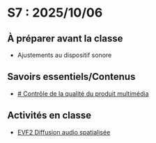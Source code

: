# S7 : <!-- %: S7 -->2025/10/06<!-- %; -->

## À préparer avant la classe

* Ajustements au dispositif sonore 

## Savoirs essentiels/Contenus

* [ <!-- %: BLOC2_SAVOIR6  --># Contrôle de la qualité du produit multimédia<!-- %; -->](../../03-savoirs/02/07/README.md)

## Activités en classe

* [ EVF2 <!-- %: BLOC2 -->Diffusion audio spatialisée<!-- %; -->](../../04-evaluations/formatives/02/)
